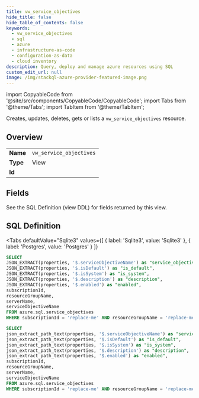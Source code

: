 ```yaml
--- 
title: vw_service_objectives
hide_title: false
hide_table_of_contents: false
keywords:
  - vw_service_objectives
  - sql
  - azure
  - infrastructure-as-code
  - configuration-as-data
  - cloud inventory
description: Query, deploy and manage azure resources using SQL
custom_edit_url: null
image: /img/stackql-azure-provider-featured-image.png
---
```


import CopyableCode from '@site/src/components/CopyableCode/CopyableCode';
import Tabs from '@theme/Tabs';
import TabItem from '@theme/TabItem';

Creates, updates, deletes, gets or lists a <code>vw_service_objectives</code> resource.

## Overview
<table><tbody>
<tr><td><b>Name</b></td><td><code>vw_service_objectives</code></td></tr>
<tr><td><b>Type</b></td><td>View</td></tr>
<tr><td><b>Id</b></td><td><CopyableCode code="azure.sql.vw_service_objectives" /></td></tr>
</tbody></table>

## Fields

See the SQL Definition (view DDL) for fields returned by this view.

## SQL Definition

<Tabs
defaultValue="Sqlite3"
values={[
{ label: 'Sqlite3', value: 'Sqlite3' },
{ label: 'Postgres', value: 'Postgres' }
]}
>
<TabItem value="Sqlite3">

```sql
SELECT
JSON_EXTRACT(properties, '$.serviceObjectiveName') as "service_objective_name",
JSON_EXTRACT(properties, '$.isDefault') as "is_default",
JSON_EXTRACT(properties, '$.isSystem') as "is_system",
JSON_EXTRACT(properties, '$.description') as "description",
JSON_EXTRACT(properties, '$.enabled') as "enabled",
subscriptionId,
resourceGroupName,
serverName,
serviceObjectiveName
FROM azure.sql.service_objectives
WHERE subscriptionId = 'replace-me' AND resourceGroupName = 'replace-me' AND serverName = 'replace-me';
```

</TabItem>
<TabItem value="Postgres">

```sql
SELECT
json_extract_path_text(properties, '$.serviceObjectiveName') as "service_objective_name",
json_extract_path_text(properties, '$.isDefault') as "is_default",
json_extract_path_text(properties, '$.isSystem') as "is_system",
json_extract_path_text(properties, '$.description') as "description",
json_extract_path_text(properties, '$.enabled') as "enabled",
subscriptionId,
resourceGroupName,
serverName,
serviceObjectiveName
FROM azure.sql.service_objectives
WHERE subscriptionId = 'replace-me' AND resourceGroupName = 'replace-me' AND serverName = 'replace-me';
```

</TabItem>
</Tabs>

